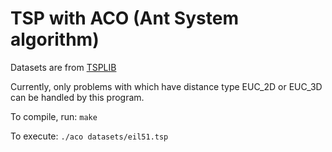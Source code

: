 TSP with ACO (Ant System algorithm)
===================================

Datasets are from [TSPLIB](https://www.iwr.uni-heidelberg.de/groups/comopt/software/TSPLIB95/)

Currently, only problems with which have distance type EUC\_2D or EUC\_3D can be handled by this program.

To compile, run: `make`

To execute: `./aco datasets/eil51.tsp`
